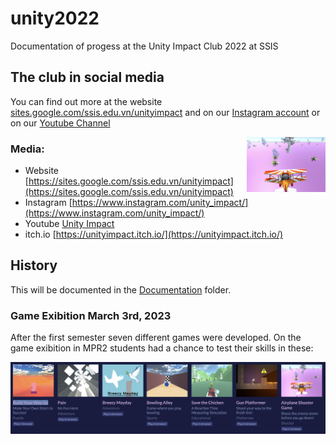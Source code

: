 # unity2022

Documentation of progess at the Unity Impact Club 2022 at SSIS

## The club in social media

You can find out more at the website [sites.google.com/ssis.edu.vn/unityimpact](https://sites.google.com/ssis.edu.vn/unityimpact) and on our [Instagram account](https://www.instagram.com/unity_impact/) or on our [Youtube Channel]()

<img src="Documentation/20220919_asg_itch.io.png" align="right" width="25%">

### Media:

- Website [https://sites.google.com/ssis.edu.vn/unityimpact](https://sites.google.com/ssis.edu.vn/unityimpact)
- Instagram [https://www.instagram.com/unity_impact/](https://www.instagram.com/unity_impact/)
- Youtube [Unity Impact](https://www.youtube.com/channel/UCYwXpmGJ3De0EM0Upb-92vg)
- itch.io [https://unityimpact.itch.io/](https://unityimpact.itch.io/)

## History

This will be documented in the [Documentation](Documentation) folder.

### Game Exibition March 3rd, 2023

After the first semester seven different games were developed. On the game exibition in MPR2 students had a chance to test their skills in these:

![Games March 2023](Documentation/2023-03-03_games.jpg)
